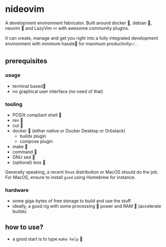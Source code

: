 # nideovim

A development environment fabricator.
Built around docker , debian , neovim  and LazyVim 💤 with awesome community
plugins.

It can create, manage and get you right into a fully integrated development
environment with minimum hassle💢 for maximum productivity📈.

## prerequisites

### usage

- terminal based
- no graphical user interface (no need of that)

### tooling

- POSIX compliant shell 󱆃
- rev 
- cut 
- docker  (either native or Docker Desktop or Orbstack)
  - buildx plugin
  - compose plugin
- make 
- command 
- GNU sed 
- (optional) less 

Generally speaking, a recent linux distribution or MacOS should do the job.
For MacOS, ensure to install `gsed` using Homebrew for instance.

### hardware

- some giga-bytes of free storage to build and use the stuff
- ideally, a good rig with some processing  power and RAM  (accelerate
  builds)

## how to use?

- a good start is to type `make help` 󰋖
